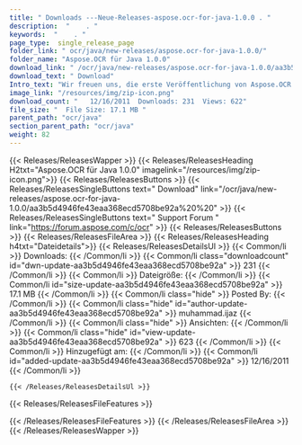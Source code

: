 ```yaml
---
title: " Downloads ---Neue-Releases-aspose.ocr-for-java-1.0.0 . "
description:  "    . " 
keywords:  "    . " 
page_type:  single_release_page
folder_link: " ocr/java/new-releases/aspose.ocr-for-java-1.0.0/"
folder_name: "Aspose.OCR für Java 1.0.0"
download_link: " /ocr/java/new-releases/aspose.ocr-for-java-1.0.0/aa3b5d4946fe43eaa368ecd5708be92a"
download_text: " Download"
Intro_text: "Wir freuen uns, die erste Veröffentlichung von Aspose.OCR für Java bekannt zu geben. Aspose.OCR für Java..."
image_link: "/resources/img/zip-icon.png"
download_count: "   12/16/2011  Downloads: 231  Views: 622"
file_size: "  File Size: 17.1 MB "
parent_path: "ocr/java"
section_parent_path: "ocr/java"
weight: 82
---
```


{{< Releases/ReleasesWapper >}}
  {{< Releases/ReleasesHeading H2txt="Aspose.OCR für Java 1.0.0" imagelink="/resources/img/zip-icon.png">}}
  {{< Releases/ReleasesButtons >}}
    {{< Releases/ReleasesSingleButtons text=" Download" link="/ocr/java/new-releases/aspose.ocr-for-java-1.0.0/aa3b5d4946fe43eaa368ecd5708be92a%20%20" >}}
    {{< Releases/ReleasesSingleButtons text=" Support Forum " link="https://forum.aspose.com/c/ocr" >}}
  {{< Releases/ReleasesButtons >}}
  {{< Releases/ReleasesFileArea >}}
    {{< Releases/ReleasesHeading h4txt="Dateidetails">}}
    {{< Releases/ReleasesDetailsUl >}}
            {{< Common/li >}} Downloads: {{< /Common/li >}}
      {{< Common/li class="downloadcount" id="dwn-update-aa3b5d4946fe43eaa368ecd5708be92a" >}} 231 {{< /Common/li >}}
      {{< Common/li >}} Dateigröße: {{< /Common/li >}}
      {{< Common/li id="size-update-aa3b5d4946fe43eaa368ecd5708be92a" >}} 17.1 MB {{< /Common/li >}} 
      {{< Common/li  class="hide" >}} Posted By: {{< /Common/li >}} 
      {{< Common/li class="hide" id="author-update-aa3b5d4946fe43eaa368ecd5708be92a" >}} muhammad.ijaz {{< /Common/li >}}
      {{< Common/li class="hide" >}} Ansichten: {{< /Common/li >}}
      {{< Common/li class="hide" id="view-update-aa3b5d4946fe43eaa368ecd5708be92a" >}} 623 {{< /Common/li >}}
      {{< Common/li >}} Hinzugefügt am: {{< /Common/li >}}
      {{< Common/li id="added-update-aa3b5d4946fe43eaa368ecd5708be92a" >}} 12/16/2011 {{< /Common/li >}} 

    {{< /Releases/ReleasesDetailsUl >}}

  {{< Releases/ReleasesFileFeatures >}}
      
  {{< /Releases/ReleasesFileFeatures >}}
 {{< /Releases/ReleasesFileArea >}}
{{< /Releases/ReleasesWapper >}}



